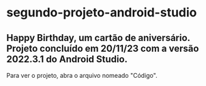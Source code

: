# segundo-projeto-android-studio
## Happy Birthday, um cartão de aniversário. Projeto concluído em 20/11/23 com a versão 2022.3.1 do Android Studio.

Para ver o projeto, abra o arquivo nomeado "Código".
